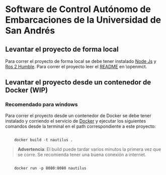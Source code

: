 # Software de Control Autónomo de Embarcaciones de la Universidad de San Andrés

## Levantar el proyecto de forma local

Para correr el proyecto de forma local se debe tener instalado [Node Js](https://nodejs.org/en) y [Ros 2 Humble](https://docs.ros.org/en/humble). Para correr el proyecto leer el [README]([openmct/README.md](https://github.com/BrunoDC-dev/OpenMct-Software/blob/d2c2a1f1ecc7f1c6bfd29db2bedeb63862d85858/openmct/README.md)) en \openmct.

## Levantar el proyecto desde un contenedor de Docker (WIP)

### Recomendado para windows

Para correr el proyecto desde un contenedor de Docker se debe tener instalado y corriendo el servicio de [Docker](https://docs.docker.com/get-docker/) y ejecutar los siguientes comandos desde la terminal en el path correspondiente a este proyecto:

```termial

    docker build -t nautilus .

```

> **Advertencia**: El build puede tardar varios minutos la primera vez que se corre. Se recomienda tener una buena conexión a internet.

```terminal

    docker run -p 8080:8080 nautilus

```
